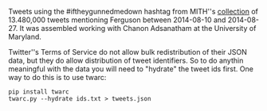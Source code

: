 Tweets using the #iftheygunnedmedown hashtag from MITH''s 
[collection](https://archive.org/details/fergusoncrawl) of 
13.480,000 tweets mentioning Ferguson between 2014-08-10 and 2014-08-27. It 
was assembled working with Chanon Adsanatham at the University of Maryland.

Twitter''s Terms of Service do not allow bulk redistribution of their JSON
data, but they do allow distribution of tweet identifiers. So to do anythin
meaningful with the data you will need to "hydrate" the tweet ids first. One 
way to do this is to use twarc:

    pip install twarc
    twarc.py --hydrate ids.txt > tweets.json

